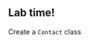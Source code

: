 <!-- .slide: data-background="url('img/lab2.jpg')" -->
<!-- .slide: class="lab" -->

## Lab time!

Create a `Contact` class